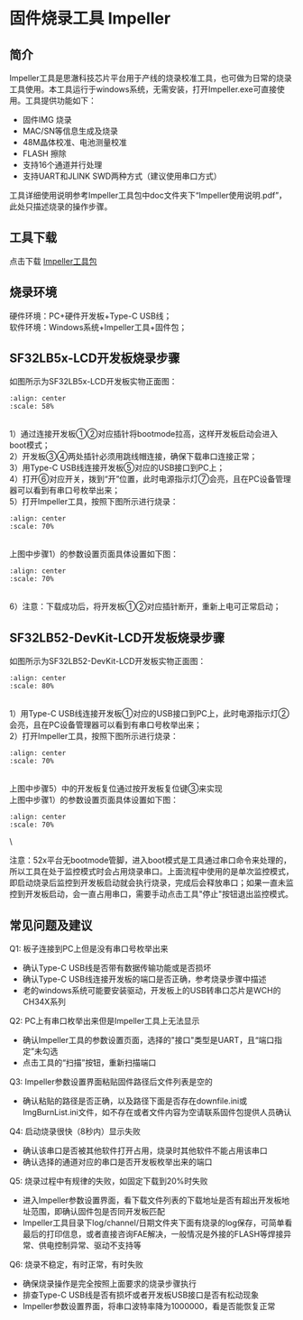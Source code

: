 # 固件烧录工具 Impeller
[Impeller]: http://10.23.10.196:19000/web-file/tools/Impeller_COMMON.7z

## 简介
Impeller工具是思澈科技芯片平台用于产线的烧录校准工具，也可做为日常的烧录工具使用。本工具运行于windows系统，无需安装，打开Impeller.exe可直接使用。工具提供功能如下：
* 固件IMG 烧录
* MAC/SN等信息生成及烧录
* 48M晶体校准、电池测量校准
* FLASH 擦除
* 支持16个通道并行处理
* 支持UART和JLINK SWD两种方式（建议使用串口方式）

工具详细使用说明参考Impeller工具包中doc文件夹下“Impeller使用说明.pdf”，此处只描述烧录的操作步骤。

## 工具下载
点击下载 [Impeller工具包][Impeller]

## 烧录环境
硬件环境：PC+硬件开发板+Type-C USB线；\
软件环境：Windows系统+Impeller工具+固件包；

## SF32LB5x-LCD开发板烧录步骤
如图所示为SF32LB5x-LCD开发板实物正面图：
```{figure} assets/烧录流程_1.png
:align: center
:scale: 58%
```
\
1）通过连接开发板①②对应插针将bootmode拉高，这样开发板启动会进入boot模式；\
2）开发板③④两处插针必须用跳线帽连接，确保下载串口连接正常；\
3）用Type-C USB线连接开发板⑤对应的USB接口到PC上；\
4）打开⑥对应开关，拨到“开”位置，此时电源指示灯⑦会亮，且在PC设备管理器可以看到有串口号枚举出来；\
5）打开Impeller工具，按照下图所示进行烧录：
```{figure} assets/烧录流程_3.png
:align: center
:scale: 70%
```
\
上图中步骤1）的参数设置页面具体设置如下图：
```{figure} assets/烧录流程_4.png
:align: center
:scale: 70%
```
\
6）注意：下载成功后，将开发板①②对应插针断开，重新上电可正常启动；


## SF32LB52-DevKit-LCD开发板烧录步骤
如图所示为SF32LB52-DevKit-LCD开发板实物正面图：
```{figure} assets/烧录流程_2.png
:align: center
:scale: 80%
```
\
1）用Type-C USB线连接开发板①对应的USB接口到PC上，此时电源指示灯②会亮，且在PC设备管理器可以看到有串口号枚举出来；\
2）打开Impeller工具，按照下图所示进行烧录：
```{figure} assets/烧录流程_5.png
:align: center
:scale: 70%
```
\
上图中步骤5）中的开发板复位通过按开发板复位键③来实现\
上图中步骤1）的参数设置页面具体设置如下图：
```{figure} assets/烧录流程_6.png
:align: center
:scale: 70%
```
\

注意：52x平台无bootmode管脚，进入boot模式是工具通过串口命令来处理的，所以工具在处于监控模式时会占用烧录串口。上面流程中使用的是单次监控模式，即启动烧录后监控到开发板启动就会执行烧录，完成后会释放串口；如果一直未监控到开发板启动，会一直占用串口，需要手动点击工具"停止"按钮退出监控模式。

## 常见问题及建议
Q1: 板子连接到PC上但是没有串口号枚举出来
* 确认Type-C USB线是否带有数据传输功能或是否损坏
* 确认Type-C USB线连接开发板的端口是否正确，参考烧录步骤中描述
* 老的windows系统可能要安装驱动，开发板上的USB转串口芯片是WCH的CH34X系列

Q2: PC上有串口枚举出来但是Impeller工具上无法显示
* 确认Impeller工具的参数设置页面，选择的"接口"类型是UART，且“端口指定”未勾选
* 点击工具的“扫描”按钮，重新扫描端口

Q3: Impeller参数设置界面粘贴固件路径后文件列表是空的
* 确认粘贴的路径是否正确，以及路径下面是否存在downfile.ini或ImgBurnList.ini文件，如不存在或者文件内容为空请联系固件包提供人员确认

Q4: 启动烧录很快（8秒内）显示失败
* 确认该串口是否被其他软件打开占用，烧录时其他软件不能占用该串口
* 确认选择的通道对应的串口是否开发板枚举出来的端口

Q5: 烧录过程中有规律的失败，如固定下载到20%时失败
* 进入Impeller参数设置界面，看下载文件列表的下载地址是否有超出开发板地址范围，即确认固件包是否同开发板匹配
* Impeller工具目录下log/channel/日期文件夹下面有烧录的log保存，可简单看最后的打印信息，或者直接咨询FAE解决，一般情况是外接的FLASH等焊接异常、供电控制异常、驱动不支持等

Q6: 烧录不稳定，有时正常，有时失败
* 确保烧录操作是完全按照上面要求的烧录步骤执行
* 排查Type-C USB线是否有损坏或者开发板USB接口是否有松动现象
* Impeller参数设置界面，将串口波特率降为1000000，看是否能恢复正常
